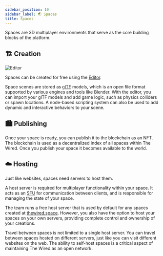 ```yaml
---
sidebar_position: 10
sidebar_label: 🌏 Spaces
title: Spaces
---
```


Spaces are 3D multiplayer environments that serve as the core building blocks of the platform.

## 🏗️ Creation

<div class="large-img">
  <img src="/img/Editor.png" alt="Editor" />
</div>

Spaces can be created for free using the [Editor](https://www.thewired.space/create).

Space scenes are stored as [glTF](https://github.com/KhronosGroup/glTF) models, which is an open file format supported by various engines and tools like Blender. With the editor, you can import your glTF models and add game logic, such as physics colliders or spawn locations. A node-based scripting system can also be used to add dynamic and interactive behaviors to your scene.

## 🏙️ Publishing

Once your space is ready, you can publish it to the blockchain as an NFT. The blockchain is used as a decentralized index of all spaces within The Wired. Once you publish your space it becomes available to the world.

## ☁️ Hosting

Just like websites, spaces need servers to host them.

A host server is required for multiplayer functionality within your space. It acts as an [SFU](https://bloggeek.me/webrtcglossary/sfu/) for communication between clients, and is responsible for managing the state of your space.

The team runs a free host server that is used by default for any spaces created at [thewired.space](https://thewired.space). However, you also have the option to host your spaces on your own servers, providing complete control and ownership of your creations.

Travel between spaces is not limited to a single host server. You can travel between spaces hosted on different servers, just like you can visit different websites on the web. The ability to self-host spaces is a critical aspect of maintaining The Wired as an open network.
